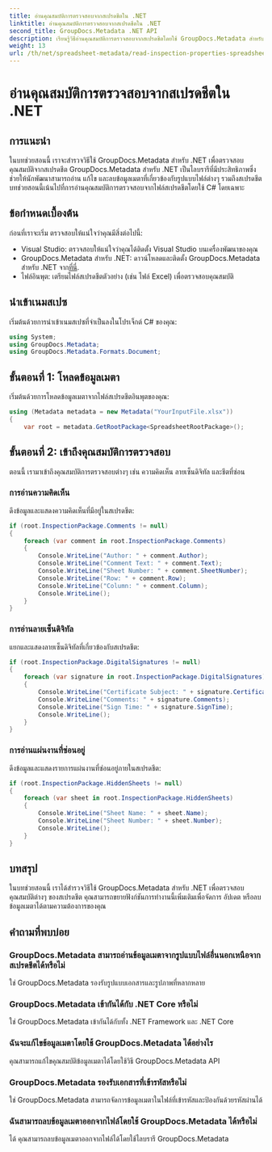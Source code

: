 ```yaml
---
title: อ่านคุณสมบัติการตรวจสอบจากสเปรดชีตใน .NET
linktitle: อ่านคุณสมบัติการตรวจสอบจากสเปรดชีตใน .NET
second_title: GroupDocs.Metadata .NET API
description: เรียนรู้วิธีอ่านคุณสมบัติการตรวจสอบจากสเปรดชีตโดยใช้ GroupDocs.Metadata สำหรับ .NET เข้าถึงความคิดเห็น ลายเซ็นดิจิทัล และแผ่นงานที่ซ่อนอยู่ได้อย่างง่ายดาย
weight: 13
url: /th/net/spreadsheet-metadata/read-inspection-properties-spreadsheets/
---
```


# อ่านคุณสมบัติการตรวจสอบจากสเปรดชีตใน .NET

## การแนะนำ
ในบทช่วยสอนนี้ เราจะสำรวจวิธีใช้ GroupDocs.Metadata สำหรับ .NET เพื่อตรวจสอบคุณสมบัติจากสเปรดชีต GroupDocs.Metadata สำหรับ .NET เป็นไลบรารีที่มีประสิทธิภาพซึ่งช่วยให้นักพัฒนาสามารถอ่าน แก้ไข และลบข้อมูลเมตาที่เกี่ยวข้องกับรูปแบบไฟล์ต่างๆ รวมถึงสเปรดชีต บทช่วยสอนนี้เน้นไปที่การอ่านคุณสมบัติการตรวจสอบจากไฟล์สเปรดชีตโดยใช้ C# โดยเฉพาะ
## ข้อกำหนดเบื้องต้น
ก่อนที่เราจะเริ่ม ตรวจสอบให้แน่ใจว่าคุณมีสิ่งต่อไปนี้:
- Visual Studio: ตรวจสอบให้แน่ใจว่าคุณได้ติดตั้ง Visual Studio บนเครื่องพัฒนาของคุณ
-  GroupDocs.Metadata สำหรับ .NET: ดาวน์โหลดและติดตั้ง GroupDocs.Metadata สำหรับ .NET จาก[ที่นี่](https://releases.groupdocs.com/metadata/net/).
- ไฟล์อินพุต: เตรียมไฟล์สเปรดชีตตัวอย่าง (เช่น ไฟล์ Excel) เพื่อตรวจสอบคุณสมบัติ

## นำเข้าเนมสเปซ
เริ่มต้นด้วยการนำเข้าเนมสเปซที่จำเป็นลงในโปรเจ็กต์ C# ของคุณ:
```csharp
using System;
using GroupDocs.Metadata;
using GroupDocs.Metadata.Formats.Document;
```
## ขั้นตอนที่ 1: โหลดข้อมูลเมตา
เริ่มต้นด้วยการโหลดข้อมูลเมตาจากไฟล์สเปรดชีตอินพุตของคุณ:
```csharp
using (Metadata metadata = new Metadata("YourInputFile.xlsx"))
{
    var root = metadata.GetRootPackage<SpreadsheetRootPackage>();
```
## ขั้นตอนที่ 2: เข้าถึงคุณสมบัติการตรวจสอบ
ตอนนี้ เรามาเข้าถึงคุณสมบัติการตรวจสอบต่างๆ เช่น ความคิดเห็น ลายเซ็นดิจิทัล และชีตที่ซ่อน
### การอ่านความคิดเห็น
ดึงข้อมูลและแสดงความคิดเห็นที่มีอยู่ในสเปรดชีต:
```csharp
if (root.InspectionPackage.Comments != null)
{
    foreach (var comment in root.InspectionPackage.Comments)
    {
        Console.WriteLine("Author: " + comment.Author);
        Console.WriteLine("Comment Text: " + comment.Text);
        Console.WriteLine("Sheet Number: " + comment.SheetNumber);
        Console.WriteLine("Row: " + comment.Row);
        Console.WriteLine("Column: " + comment.Column);
        Console.WriteLine();
    }
}
```
### การอ่านลายเซ็นดิจิทัล
แยกและแสดงลายเซ็นดิจิทัลที่เกี่ยวข้องกับสเปรดชีต:
```csharp
if (root.InspectionPackage.DigitalSignatures != null)
{
    foreach (var signature in root.InspectionPackage.DigitalSignatures)
    {
        Console.WriteLine("Certificate Subject: " + signature.CertificateSubject);
        Console.WriteLine("Comments: " + signature.Comments);
        Console.WriteLine("Sign Time: " + signature.SignTime);
        Console.WriteLine();
    }
}
```
### การอ่านแผ่นงานที่ซ่อนอยู่
ดึงข้อมูลและแสดงรายการแผ่นงานที่ซ่อนอยู่ภายในสเปรดชีต:
```csharp
if (root.InspectionPackage.HiddenSheets != null)
{
    foreach (var sheet in root.InspectionPackage.HiddenSheets)
    {
        Console.WriteLine("Sheet Name: " + sheet.Name);
        Console.WriteLine("Sheet Number: " + sheet.Number);
        Console.WriteLine();
    }
}
```

## บทสรุป
ในบทช่วยสอนนี้ เราได้สำรวจวิธีใช้ GroupDocs.Metadata สำหรับ .NET เพื่อตรวจสอบคุณสมบัติต่างๆ ของสเปรดชีต คุณสามารถขยายฟังก์ชันการทำงานนี้เพิ่มเติมเพื่อจัดการ อัปเดต หรือลบข้อมูลเมตาได้ตามความต้องการของคุณ

## คำถามที่พบบ่อย
### GroupDocs.Metadata สามารถอ่านข้อมูลเมตาจากรูปแบบไฟล์อื่นนอกเหนือจากสเปรดชีตได้หรือไม่
ใช่ GroupDocs.Metadata รองรับรูปแบบเอกสารและรูปภาพที่หลากหลาย
### GroupDocs.Metadata เข้ากันได้กับ .NET Core หรือไม่
ใช่ GroupDocs.Metadata เข้ากันได้กับทั้ง .NET Framework และ .NET Core
### ฉันจะแก้ไขข้อมูลเมตาโดยใช้ GroupDocs.Metadata ได้อย่างไร
คุณสามารถแก้ไขคุณสมบัติข้อมูลเมตาได้โดยใช้วิธี GroupDocs.Metadata API
### GroupDocs.Metadata รองรับเอกสารที่เข้ารหัสหรือไม่
ใช่ GroupDocs.Metadata สามารถจัดการข้อมูลเมตาในไฟล์ที่เข้ารหัสและป้องกันด้วยรหัสผ่านได้
### ฉันสามารถลบข้อมูลเมตาออกจากไฟล์โดยใช้ GroupDocs.Metadata ได้หรือไม่
ได้ คุณสามารถลบข้อมูลเมตาออกจากไฟล์ได้โดยใช้ไลบรารี GroupDocs.Metadata